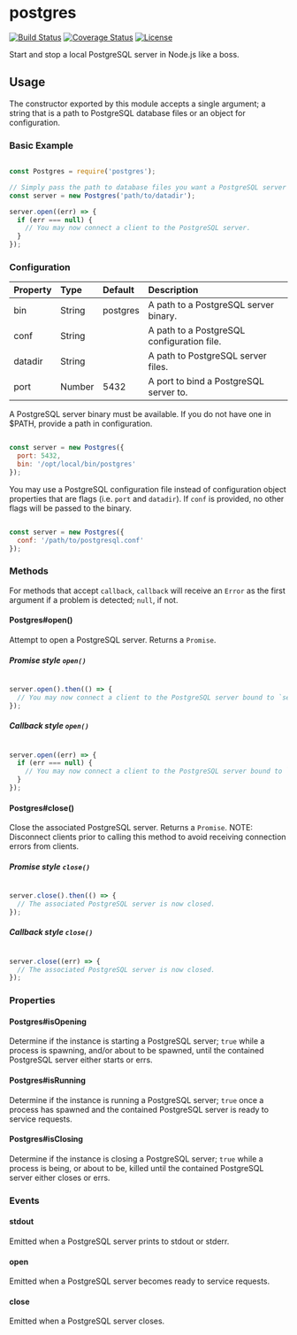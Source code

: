 # postgres

[![Build Status](https://img.shields.io/travis/BrandonZacharie/node-postgres/master.svg)](https://travis-ci.org/BrandonZacharie/node-postgres)
[![Coverage Status](https://img.shields.io/coveralls/BrandonZacharie/node-postgres/master.svg)](https://coveralls.io/github/BrandonZacharie/node-postgres?branch=master)
[![License](https://img.shields.io/npm/l/redis-server.svg)](https://github.com/BrandonZacharie/node-postgres/blob/master/LICENSE.md)

Start and stop a local PostgreSQL server in Node.js like a boss.

## Usage

The constructor exported by this module accepts a single argument; a string
that is a path to PostgreSQL database files or an object for configuration.

### Basic Example

```JavaScript

const Postgres = require('postgres');

// Simply pass the path to database files you want a PostgreSQL server to use.
const server = new Postgres('path/to/datadir');

server.open((err) => {
  if (err === null) {
    // You may now connect a client to the PostgreSQL server.
  }
});

```

### Configuration

| Property | Type   | Default  | Description
|:---------|:-------|:---------|:-----------
| bin      | String | postgres | A path to a PostgreSQL server binary.
| conf     | String |          | A path to a PostgreSQL configuration file.
| datadir  | String |          | A path to PostgreSQL server files.
| port     | Number | 5432     | A port to bind a PostgreSQL server to.

A PostgreSQL server binary must be available. If you do not have one in $PATH,
provide a path in configuration.

```JavaScript

const server = new Postgres({
  port: 5432,
  bin: '/opt/local/bin/postgres'
});

```

You may use a PostgreSQL configuration file instead of configuration object
properties that are flags (i.e. `port` and `datadir`). If `conf` is
provided, no other flags will be passed to the binary.

```JavaScript

const server = new Postgres({
  conf: '/path/to/postgresql.conf'
});

```

### Methods

For methods that accept `callback`, `callback` will receive an `Error`
as the first argument if a problem is detected; `null`, if not.

#### Postgres#open()

Attempt to open a PostgreSQL server. Returns a `Promise`.

##### Promise style `open()`

``` JavaScript

server.open().then(() => {
  // You may now connect a client to the PostgreSQL server bound to `server.port`.
});

```

##### Callback style `open()`

``` JavaScript

server.open((err) => {
  if (err === null) {
    // You may now connect a client to the PostgreSQL server bound to `server.port`.
  }
});

```

#### Postgres#close()

Close the associated PostgreSQL server. Returns a `Promise`. NOTE: Disconnect
clients prior to calling this method to avoid receiving connection
errors from clients.

##### Promise style `close()`

``` JavaScript

server.close().then(() => {
  // The associated PostgreSQL server is now closed.
});

```

##### Callback style `close()`

``` JavaScript

server.close((err) => {
  // The associated PostgreSQL server is now closed.
});

```

### Properties

#### Postgres#isOpening

Determine if the instance is starting a PostgreSQL server; `true` while a
process is spawning, and/or about to be spawned, until the contained PostgreSQL
server either starts or errs.

#### Postgres#isRunning

Determine if the instance is running a PostgreSQL server; `true` once a process
has spawned and the contained PostgreSQL server is ready to service requests.

#### Postgres#isClosing

Determine if the instance is closing a PostgreSQL server; `true` while a
process is being, or about to be, killed until the contained PostgreSQL server
either closes or errs.

### Events

#### stdout

Emitted when a PostgreSQL server prints to stdout or stderr.

#### open

Emitted when a PostgreSQL server becomes ready to service requests.

#### close

Emitted when a PostgreSQL server closes.
